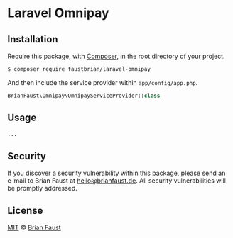 # Laravel Omnipay

## Installation

Require this package, with [Composer](https://getcomposer.org/), in the root directory of your project.

``` bash
$ composer require faustbrian/laravel-omnipay
```

And then include the service provider within `app/config/app.php`.

``` php
BrianFaust\Omnipay\OmnipayServiceProvider::class
```

## Usage

``` php
...
```

## Security

If you discover a security vulnerability within this package, please send an e-mail to Brian Faust at hello@brianfaust.de. All security vulnerabilities will be promptly addressed.

## License

[MIT](LICENSE) © [Brian Faust](https://brianfaust.de)
